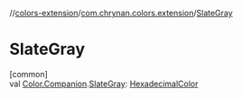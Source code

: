 //[colors-extension](../../index.md)/[com.chrynan.colors.extension](index.md)/[SlateGray](-slate-gray.md)

# SlateGray

[common]\
val [Color.Companion](../../../colors-core/colors-core/com.chrynan.colors/-color/-companion/index.md).[SlateGray](-slate-gray.md): [HexadecimalColor](../../../colors-core/colors-core/com.chrynan.colors/-hexadecimal-color/index.md)
